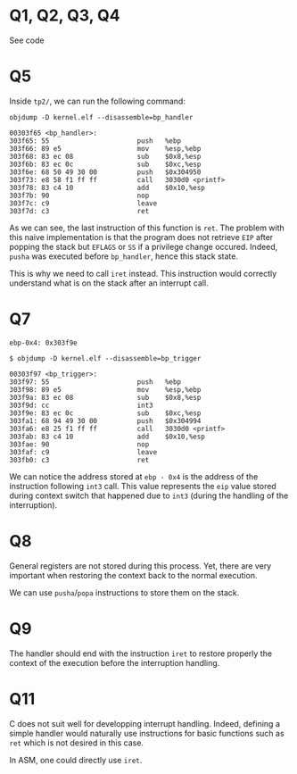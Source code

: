 # Q1, Q2, Q3, Q4

See code

# Q5

Inside `tp2/`, we can run the following command:

```
objdump -D kernel.elf --disassemble=bp_handler
```

```
00303f65 <bp_handler>:
303f65:	55                   	push   %ebp
303f66:	89 e5                	mov    %esp,%ebp
303f68:	83 ec 08             	sub    $0x8,%esp
303f6b:	83 ec 0c             	sub    $0xc,%esp
303f6e:	68 50 49 30 00       	push   $0x304950
303f73:	e8 58 f1 ff ff       	call   3030d0 <printf>
303f78:	83 c4 10             	add    $0x10,%esp
303f7b:	90                   	nop
303f7c:	c9                   	leave
303f7d:	c3                   	ret
```

As we can see, the last instruction of this function is `ret`. The problem with this naive implementation is that the program does not retrieve `EIP` after popping the stack but `EFLAGS` or `SS` if a privilege change occured. Indeed, `pusha` was executed before `bp_handler`, hence this stack state.

This is why we need to call `iret` instead. This instruction would correctly understand what is on the stack after an interrupt call.

# Q7

```
ebp-0x4: 0x303f9e
```

```
$ objdump -D kernel.elf --disassemble=bp_trigger

00303f97 <bp_trigger>:
303f97:	55                   	push   %ebp
303f98:	89 e5                	mov    %esp,%ebp
303f9a:	83 ec 08             	sub    $0x8,%esp
303f9d:	cc                   	int3
303f9e:	83 ec 0c             	sub    $0xc,%esp
303fa1:	68 94 49 30 00       	push   $0x304994
303fa6:	e8 25 f1 ff ff       	call   3030d0 <printf>
303fab:	83 c4 10             	add    $0x10,%esp
303fae:	90                   	nop
303faf:	c9                   	leave
303fb0:	c3                   	ret
```

We can notice the address stored at `ebp - 0x4` is the address of the instruction following `int3` call. This value represents the `eip` value stored during context switch that happened due to `int3` (during the handling of the interruption).

# Q8

General registers are not stored during this process. Yet, there are very important when restoring the context back to the normal execution.

We can use `pusha`/`popa` instructions to store them on the stack.

# Q9

The handler should end with the instruction `iret` to restore properly the context of the execution before the interruption handling.

# Q11

C does not suit well for developping interrupt handling. Indeed, defining a simple handler would naturally use instructions for basic functions such as `ret` which is not desired in this case.

In ASM, one could directly use `iret`.